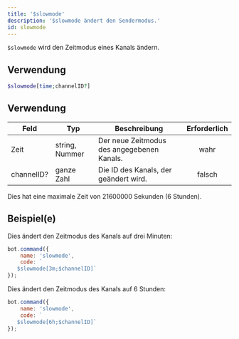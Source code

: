 ```yaml
---
title: '$slowmode'
description: '$slowmode ändert den Sendermodus.'
id: slowmode
---
```


`$slowmode` wird den Zeitmodus eines Kanals ändern.

## Verwendung

```php
$slowmode[time;channelID?]
```

## Verwendung

| Feld       | Typ            | Beschreibung                               | Erforderlich |
| ---------- | -------------- | ------------------------------------------ |:------------:|
| Zeit       | string, Nummer | Der neue Zeitmodus des angegebenen Kanals. |     wahr     |
| channelID? | ganze Zahl     | Die ID des Kanals, der geändert wird.      |    falsch    |

Dies hat eine maximale Zeit von 21600000 Sekunden (6 Stunden).

## Beispiel(e)

Dies ändert den Zeitmodus des Kanals auf drei Minuten:

```javascript
bot.command({
    name: 'slowmode',
    code: `
   $slowmode[3m;$channelID]`
});
```

Dies ändert den Zeitmodus des Kanals auf 6 Stunden:

```javascript
bot.command({
    name: 'slowmode',
    code: `
   $slowmode[6h;$channelID]`
});
```